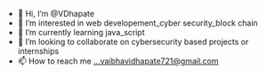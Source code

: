 - 👋 Hi, I’m @VDhapate
- 👀 I’m interested in web developement_cyber security_block chain
- 🌱 I’m currently learning java_script
- 💞️ I’m looking to collaborate on cybersecurity based projects or internships
- 📫 How to reach me ...vaibhavidhapate721@gmail.com

<!---
VDhapate/VDhapate is a ✨ special ✨ repository because its `README.md` (this file) appears on your GitHub profile.
You can click the Preview link to take a look at your changes.
--->
